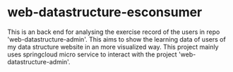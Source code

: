 # web-datastructure-esconsumer
This is an back end for analysing the exercise record of the users in repo 'web-datastructure-admin'. This aims to show the learning data of users of my data structure website in an more visualized way. This project mainly uses springcloud micro service to interact with the project 'web-datastructure-admin'.
